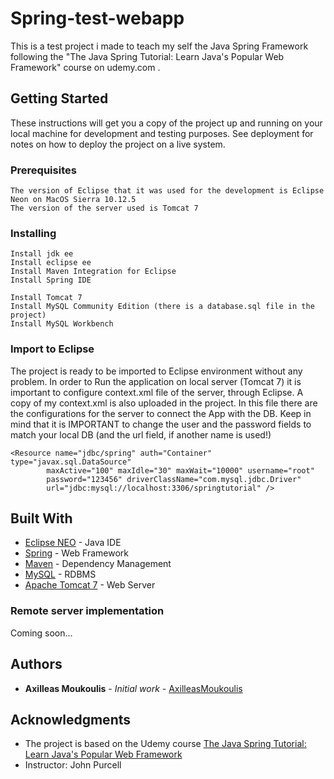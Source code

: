 # Spring-test-webapp 

This is a test project i made to teach my self the Java Spring Framework following the 
"The Java Spring Tutorial: Learn Java's Popular Web Framework" course on udemy.com . 

## Getting Started

These instructions will get you a copy of the project up and running on your local machine for development and testing purposes. See deployment for notes on how to deploy the project on a live system.

### Prerequisites

```
The version of Eclipse that it was used for the development is Eclipse Neon on MacOS Sierra 10.12.5
The version of the server used is Tomcat 7
```
### Installing
```
Install jdk ee 
Install eclipse ee 
Install Maven Integration for Eclipse 
Install Spring IDE 
 
Install Tomcat 7 
Install MySQL Community Edition (there is a database.sql file in the project)
Install MySQL Workbench
```

### Import to Eclipse 

The project is ready to be imported to Eclipse environment without any problem.
In order to Run the application on local server (Tomcat 7) it is important to configure
context.xml file of the server, through Eclipse. A copy of my context.xml is also uploaded
in the project. In this file there are the configurations for the server to connect the App
with the DB. Keep in mind that it is IMPORTANT to change the user and the password fields to 
match your local DB (and the url field, if another name is used!)

```
<Resource name="jdbc/spring" auth="Container" type="javax.sql.DataSource"
		maxActive="100" maxIdle="30" maxWait="10000" username="root"
		password="123456" driverClassName="com.mysql.jdbc.Driver"
		url="jdbc:mysql://localhost:3306/springtutorial" />
```

## Built With

* [Eclipse NEO](http://www.eclipse.org/neon/) - Java IDE
* [Spring](https://projects.spring.io/spring-framework/) - Web Framework
* [Maven](https://maven.apache.org/) - Dependency Management
* [MySQL](https://dev.mysql.com/downloads/) - RDBMS
* [Apache Tomcat 7](https://tomcat.apache.org/download-70.cgi) - Web Server



### Remote server implementation
Coming soon...

## Authors

* **Axilleas Moukoulis** - *Initial work* - [AxilleasMoukoulis](https://github.com/AxilleasMoukoulis)

## Acknowledgments

* The project is based on the Udemy course [The Java Spring Tutorial: Learn Java's Popular Web Framework](https://www.udemy.com/javaspring/learn/v4/overview)
* Instructor: John Purcell
